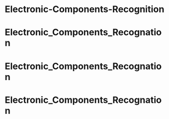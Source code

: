 # Electronic-Components-Recognition
# Electronic_Components_Recognation
# Electronic_Components_Recognation
# Electronic_Components_Recognation
